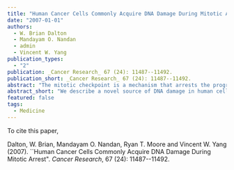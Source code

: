 ```yaml
---
title: "Human Cancer Cells Commonly Acquire DNA Damage During Mitotic Arrest"
date: "2007-01-01"
authors:
  - W. Brian Dalton
  - Mandayam O. Nandan
  - admin
  - Vincent W. Yang
publication_types:
  - "2"
publication: _Cancer Research_ 67 (24): 11487--11492.
publication_short: _Cancer Research_ 67 (24): 11487--11492.
abstract: "The mitotic checkpoint is a mechanism that arrests the progression to anaphase until all chromosomes have achieved proper attachment to mitotic spindles. In cancer cells, satisfaction of this checkpoint is frequently delayed or prevented by various defects, some of which have been causally implicated in tumorigenesis. At the same time, deliberate induction of mitotic arrest has proved clinically useful, as antimitotic drugs that interfere with proper chromosome-spindle interactions are effective anticancer agents. However, how mitotic arrest contributes to tumorigenesis or antimitotic drug toxicity is not well defined. Here, we report that mitotic chromosomes can acquire DNA breaks during both pharmacologic and genetic induction of mitotic arrest in human cancer cells. These breaks activate a DNA damage response, occur independently of cell death, and subsequently manifest as karyotype alterations. Such breaks can also occur spontaneously, particularly in cancer cells containing mitotic spindle abnormalities. Moreover, we observed evidence of some breakage in primary human cells. Our findings thus describe a novel source of DNA damage in human cells. They also suggest that mitotic arrest may promote tumorigenesis and antimitotic toxicity by provoking DNA damage."
abstract_short: "We describe a novel source of DNA damage in human cells, mitotic arrest."
featured: false
tags:
  - Medicine
---
```

To cite this paper,

Dalton, W. Brian, Mandayam O. Nandan, Ryan T. Moore and Vincent W. Yang (2007). ``Human Cancer Cells Commonly Acquire DNA Damage During Mitotic Arrest". _Cancer Research_, 67 (24): 11487--11492. 
